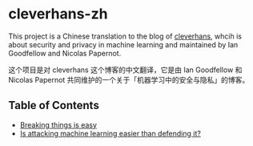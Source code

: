 # cleverhans-zh

This project is a Chinese translation to the blog of [cleverhans](http://www.cleverhans.io/), whcih is about security and privacy in machine learning and maintained by Ian Goodfellow and Nicolas Papernot.

这个项目是对 cleverhans 这个博客的中文翻译，它是由 Ian Goodfellow 和 Nicolas Papernot 共同维护的一个关于「机器学习中的安全与隐私」的博客。

## Table of Contents

- [Breaking things is easy](./break-things-is-easy.md)
- [Is attacking machine learning easier than defending it?](./Is-attacking-machine-learning-easier-than-defending-it.md)